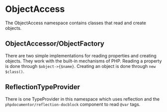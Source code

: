 ObjectAccess
============

The ObjectAccess namespace contains classes that read and create objects.

ObjectAccessor/ObjectFactory
----------------------------

There are two simple implementations for reading properties and creating objects. They work with the built-in
mechanisms of PHP. Reading a property is done through `$object->{$name}`. Creating an object is done
through `new $class()`.

ReflectionTypeProvider
----------------------

There is one TypeProvider in this namespace which uses reflection and the `phpdocumentor/reflection-docblock` component
to read `@var` tags.

